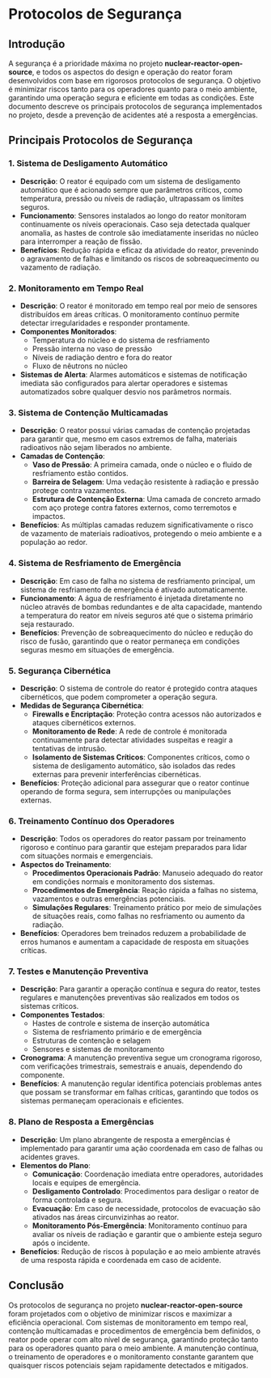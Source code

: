 # Protocolos de Segurança

## Introdução

A segurança é a prioridade máxima no projeto **nuclear-reactor-open-source**, e todos os aspectos do design e operação do reator foram desenvolvidos com base em rigorosos protocolos de segurança. O objetivo é minimizar riscos tanto para os operadores quanto para o meio ambiente, garantindo uma operação segura e eficiente em todas as condições. Este documento descreve os principais protocolos de segurança implementados no projeto, desde a prevenção de acidentes até a resposta a emergências.

## Principais Protocolos de Segurança

### 1. **Sistema de Desligamento Automático**
   - **Descrição**: O reator é equipado com um sistema de desligamento automático que é acionado sempre que parâmetros críticos, como temperatura, pressão ou níveis de radiação, ultrapassam os limites seguros.
   - **Funcionamento**: Sensores instalados ao longo do reator monitoram continuamente os níveis operacionais. Caso seja detectada qualquer anomalia, as hastes de controle são imediatamente inseridas no núcleo para interromper a reação de fissão.
   - **Benefícios**: Redução rápida e eficaz da atividade do reator, prevenindo o agravamento de falhas e limitando os riscos de sobreaquecimento ou vazamento de radiação.

### 2. **Monitoramento em Tempo Real**
   - **Descrição**: O reator é monitorado em tempo real por meio de sensores distribuídos em áreas críticas. O monitoramento contínuo permite detectar irregularidades e responder prontamente.
   - **Componentes Monitorados**:
     - Temperatura do núcleo e do sistema de resfriamento
     - Pressão interna no vaso de pressão
     - Níveis de radiação dentro e fora do reator
     - Fluxo de nêutrons no núcleo
   - **Sistemas de Alerta**: Alarmes automáticos e sistemas de notificação imediata são configurados para alertar operadores e sistemas automatizados sobre qualquer desvio nos parâmetros normais.

### 3. **Sistema de Contenção Multicamadas**
   - **Descrição**: O reator possui várias camadas de contenção projetadas para garantir que, mesmo em casos extremos de falha, materiais radioativos não sejam liberados no ambiente.
   - **Camadas de Contenção**:
     - **Vaso de Pressão**: A primeira camada, onde o núcleo e o fluido de resfriamento estão contidos.
     - **Barreira de Selagem**: Uma vedação resistente à radiação e pressão protege contra vazamentos.
     - **Estrutura de Contenção Externa**: Uma camada de concreto armado com aço protege contra fatores externos, como terremotos e impactos.
   - **Benefícios**: As múltiplas camadas reduzem significativamente o risco de vazamento de materiais radioativos, protegendo o meio ambiente e a população ao redor.

### 4. **Sistema de Resfriamento de Emergência**
   - **Descrição**: Em caso de falha no sistema de resfriamento principal, um sistema de resfriamento de emergência é ativado automaticamente.
   - **Funcionamento**: A água de resfriamento é injetada diretamente no núcleo através de bombas redundantes e de alta capacidade, mantendo a temperatura do reator em níveis seguros até que o sistema primário seja restaurado.
   - **Benefícios**: Prevenção de sobreaquecimento do núcleo e redução do risco de fusão, garantindo que o reator permaneça em condições seguras mesmo em situações de emergência.

### 5. **Segurança Cibernética**
   - **Descrição**: O sistema de controle do reator é protegido contra ataques cibernéticos, que podem comprometer a operação segura.
   - **Medidas de Segurança Cibernética**:
     - **Firewalls e Encriptação**: Proteção contra acessos não autorizados e ataques cibernéticos externos.
     - **Monitoramento de Rede**: A rede de controle é monitorada continuamente para detectar atividades suspeitas e reagir a tentativas de intrusão.
     - **Isolamento de Sistemas Críticos**: Componentes críticos, como o sistema de desligamento automático, são isolados das redes externas para prevenir interferências cibernéticas.
   - **Benefícios**: Proteção adicional para assegurar que o reator continue operando de forma segura, sem interrupções ou manipulações externas.

### 6. **Treinamento Contínuo dos Operadores**
   - **Descrição**: Todos os operadores do reator passam por treinamento rigoroso e contínuo para garantir que estejam preparados para lidar com situações normais e emergenciais.
   - **Aspectos do Treinamento**:
     - **Procedimentos Operacionais Padrão**: Manuseio adequado do reator em condições normais e monitoramento dos sistemas.
     - **Procedimentos de Emergência**: Reação rápida a falhas no sistema, vazamentos e outras emergências potenciais.
     - **Simulações Regulares**: Treinamento prático por meio de simulações de situações reais, como falhas no resfriamento ou aumento da radiação.
   - **Benefícios**: Operadores bem treinados reduzem a probabilidade de erros humanos e aumentam a capacidade de resposta em situações críticas.

### 7. **Testes e Manutenção Preventiva**
   - **Descrição**: Para garantir a operação contínua e segura do reator, testes regulares e manutenções preventivas são realizados em todos os sistemas críticos.
   - **Componentes Testados**:
     - Hastes de controle e sistema de inserção automática
     - Sistema de resfriamento primário e de emergência
     - Estruturas de contenção e selagem
     - Sensores e sistemas de monitoramento
   - **Cronograma**: A manutenção preventiva segue um cronograma rigoroso, com verificações trimestrais, semestrais e anuais, dependendo do componente.
   - **Benefícios**: A manutenção regular identifica potenciais problemas antes que possam se transformar em falhas críticas, garantindo que todos os sistemas permaneçam operacionais e eficientes.

### 8. **Plano de Resposta a Emergências**
   - **Descrição**: Um plano abrangente de resposta a emergências é implementado para garantir uma ação coordenada em caso de falhas ou acidentes graves.
   - **Elementos do Plano**:
     - **Comunicação**: Coordenação imediata entre operadores, autoridades locais e equipes de emergência.
     - **Desligamento Controlado**: Procedimentos para desligar o reator de forma controlada e segura.
     - **Evacuação**: Em caso de necessidade, protocolos de evacuação são ativados nas áreas circunvizinhas ao reator.
     - **Monitoramento Pós-Emergência**: Monitoramento contínuo para avaliar os níveis de radiação e garantir que o ambiente esteja seguro após o incidente.
   - **Benefícios**: Redução de riscos à população e ao meio ambiente através de uma resposta rápida e coordenada em caso de acidente.

## Conclusão

Os protocolos de segurança no projeto **nuclear-reactor-open-source** foram projetados com o objetivo de minimizar riscos e maximizar a eficiência operacional. Com sistemas de monitoramento em tempo real, contenção multicamadas e procedimentos de emergência bem definidos, o reator pode operar com alto nível de segurança, garantindo proteção tanto para os operadores quanto para o meio ambiente. A manutenção contínua, o treinamento de operadores e o monitoramento constante garantem que quaisquer riscos potenciais sejam rapidamente detectados e mitigados.
